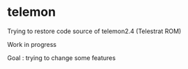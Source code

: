 # telemon

Trying to restore code source of telemon2.4 (Telestrat ROM)

Work in progress

Goal : trying to change some features
